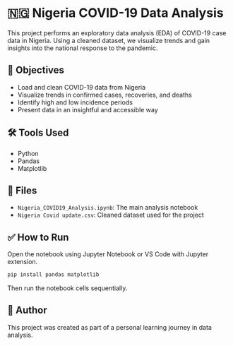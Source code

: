
# 🇳🇬 Nigeria COVID-19 Data Analysis

This project performs an exploratory data analysis (EDA) of COVID-19 case data in Nigeria. Using a cleaned dataset, we visualize trends and gain insights into the national response to the pandemic.

## 📌 Objectives
- Load and clean COVID-19 data from Nigeria
- Visualize trends in confirmed cases, recoveries, and deaths
- Identify high and low incidence periods
- Present data in an insightful and accessible way

## 🛠️ Tools Used
- Python
- Pandas
- Matplotlib

## 📁 Files
- `Nigeria_COVID19_Analysis.ipynb`: The main analysis notebook
- `Nigeria Covid update.csv`: Cleaned dataset used for the project

## ✅ How to Run
Open the notebook using Jupyter Notebook or VS Code with Jupyter extension.

```bash
pip install pandas matplotlib
```

Then run the notebook cells sequentially.

## 📌 Author
This project was created as part of a personal learning journey in data analysis.
